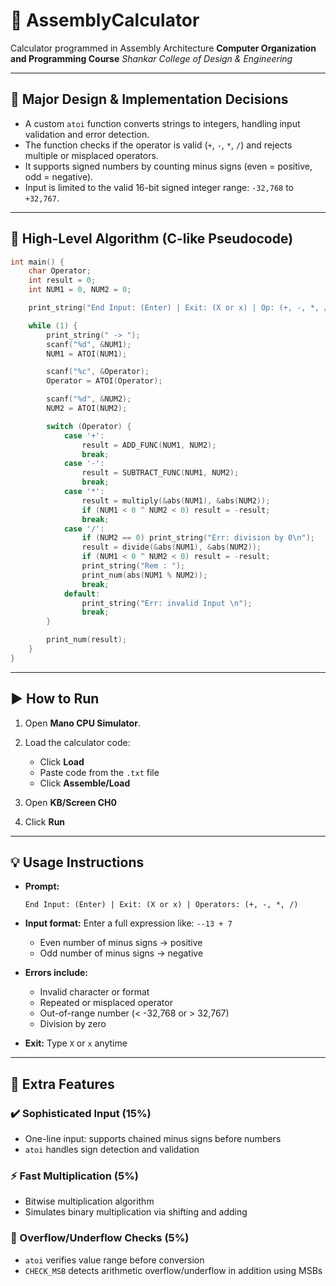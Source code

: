 # 🧮 AssemblyCalculator

Calculator programmed in Assembly Architecture
**Computer Organization and Programming Course**
*Shankar College of Design & Engineering*

---

## 🔧 Major Design & Implementation Decisions

* A custom `atoi` function converts strings to integers, handling input validation and error detection.
* The function checks if the operator is valid (`+`, `-`, `*`, `/`) and rejects multiple or misplaced operators.
* It supports signed numbers by counting minus signs (even = positive, odd = negative).
* Input is limited to the valid 16-bit signed integer range: `-32,768` to `+32,767`.

---

## 🧠 High-Level Algorithm (C-like Pseudocode)

```c
int main() {
    char Operator;
    int result = 0;
    int NUM1 = 0, NUM2 = 0;

    print_string("End Input: (Enter) | Exit: (X or x) | Op: (+, -, *, /)\n");

    while (1) {
        print_string(" -> ");
        scanf("%d", &NUM1);
        NUM1 = ATOI(NUM1);

        scanf("%c", &Operator);
        Operator = ATOI(Operator);

        scanf("%d", &NUM2);
        NUM2 = ATOI(NUM2);

        switch (Operator) {
            case '+':
                result = ADD_FUNC(NUM1, NUM2);
                break;
            case '-':
                result = SUBTRACT_FUNC(NUM1, NUM2);
                break;
            case '*':
                result = multiply(&abs(NUM1), &abs(NUM2));
                if (NUM1 < 0 ^ NUM2 < 0) result = -result;
                break;
            case '/':
                if (NUM2 == 0) print_string("Err: division by 0\n");
                result = divide(&abs(NUM1), &abs(NUM2));
                if (NUM1 < 0 ^ NUM2 < 0) result = -result;
                print_string("Rem : ");
                print_num(abs(NUM1 % NUM2));
                break;
            default:
                print_string("Err: invalid Input \n");
                break;
        }

        print_num(result);
    }
}
```

---

## ▶️ How to Run

1. Open **Mano CPU Simulator**.
2. Load the calculator code:

   * Click **Load**
   * Paste code from the `.txt` file
   * Click **Assemble/Load**
3. Open **KB/Screen CH0**
4. Click **Run**

---

## 💡 Usage Instructions

* **Prompt:**

  ```
  End Input: (Enter) | Exit: (X or x) | Operators: (+, -, *, /)
  ```

* **Input format:**
  Enter a full expression like: `--13 + 7`

  * Even number of minus signs → positive
  * Odd number of minus signs → negative

* **Errors include:**

  * Invalid character or format
  * Repeated or misplaced operator
  * Out-of-range number (< -32,768 or > 32,767)
  * Division by zero

* **Exit:** Type `X` or `x` anytime

---

## 🧪 Extra Features

### ✔️ Sophisticated Input (15%)

* One-line input: supports chained minus signs before numbers
* `atoi` handles sign detection and validation

### ⚡ Fast Multiplication (5%)

* Bitwise multiplication algorithm
* Simulates binary multiplication via shifting and adding

### 🚫 Overflow/Underflow Checks (5%)

* `atoi` verifies value range before conversion
* `CHECK_MSB` detects arithmetic overflow/underflow in addition using MSBs
